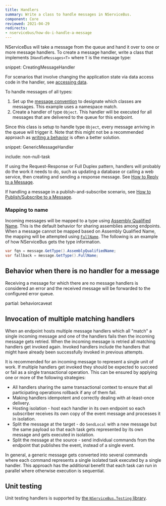 ```yaml
---
title: Handlers
summary: Write a class to handle messages in NServiceBus.
component: Core
reviewed: 2021-04-29
redirects:
- nservicebus/how-do-i-handle-a-message
---
```


NServiceBus will take a message from the queue and hand it over to one or more message handlers. To create a message handler, write a class that implements `IHandleMessages<T>` where `T` is the message type:

snippet: CreatingMessageHandler

For scenarios that involve changing the application state via data access code in the handler, see [accessing data](/nservicebus/handlers/accessing-data.md).

To handle messages of all types:

 1. Set up the [message convention](/nservicebus/messaging/conventions.md) to designate which classes are messages. This example uses a namespace match.
 1. Create a handler of type `Object`. This handler will be executed for all messages that are delivered to the queue for this endpoint.

Since this class is setup to handle type `Object`, every message arriving in the queue will trigger it. Note that this might not be a recommended approach as [writing a behavior](/nservicebus/pipeline/manipulate-with-behaviors.md) is often a better solution.

snippet: GenericMessageHandler

include: non-null-task

If using the Request-Response or Full Duplex pattern, handlers will probably do the work it needs to do, such as updating a database or calling a web service, then creating and sending a response message. See [How to Reply to a Message](/nservicebus/messaging/reply-to-a-message.md).

If handling a message in a publish-and-subscribe scenario, see [How to Publish/Subscribe to a Message](/nservicebus/messaging/publish-subscribe/).

### Mapping to name

Incoming messages will be mapped to a type using [Assembly Qualified Name](https://msdn.microsoft.com/en-us/library/system.type.assemblyqualifiedname.aspx). This is the default behavior for sharing assemblies among endpoints. When a message cannot be mapped based on Assembly Qualified Name, the mapping will be attempted using [`FullName`](https://msdn.microsoft.com/en-us/library/system.type.fullname.aspx). The following is an example of how NServiceBus gets the type information.

```cs
var fqn = message.GetType().AssemblyQualifiedName;
var fallback = message.GetType().FullName;
```

## Behavior when there is no handler for a message

Receiving a message for which there are no message handlers is considered an error and the received message will be forwarded to the configured error queue.

partial: behaviorcaveat

## Invocation of multiple matching handlers

When an endpoint hosts multiple message handlers which all "match" a single incoming message and one of the handlers fails then the incoming message gets retried. When the incoming message is retried all matching handlers get invoked again. Invoked handlers include the handlers that might have already been successfully invoked in previous attempts.

It is recommended for an incoming message to represent a single unit of work. If multiple handlers get invoked they should be expected to succeed or fail as a single transactional operation. This can be ensured by applying one or more of the following strategies:


- All handlers sharing the same transactional context to ensure that all participating operations rollback if any of them fail.
- Making handlers idempotent and correctly dealing with at-least-once delivery.
- Hosting isolation - host each handler in its own endpoint so each subscriber receives its own copy of the event message and processes it in isolation.
- Split the message at the target - do `SendLocal` with a new message but the same payload so that each task gets represented by its own message and gets executed in isolation. 
- Split the message at the source - send individual commands from the endpoint that publishes the event, instead of a single event.

In general, a generic message gets converted into several commands where each command represents a single isolated task executed by a single handler. This approach has the additional benefit that each task can run in parallel where otherwise execution is sequential. 

## Unit testing

Unit testing handlers is supported by [the `NServiceBus.Testing` library](/nservicebus/testing/#testing-a-handler).
